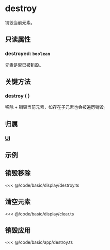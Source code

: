 # destroy

销毁当前元素。

## 只读属性

### destroyed: `boolean`

元素是否已被销毁。

## 关键方法

### destroy ( )

移除 + 销毁当前元素，如存在子元素也会被遍历销毁。

## 归属

### [UI](/reference/display/UI.md)

## 示例

## 销毁移除

<<< @/code/basic/display/destroy.ts

## 清空元素

<<< @/code/basic/display/clear.ts

## 销毁应用

<<< @/code/basic/app/destroy.ts
